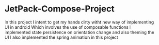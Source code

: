 # JetPack-Compose-Project
In this project I intent to get my hands dirty witht new way of implementing UI in android 
Which involves the use of composable functions
I implemented state persistence on orientation change and also theming the UI
I also implemented the spring animation in this project
